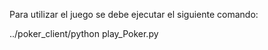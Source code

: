 Para utilizar el juego se debe ejecutar el siguiente comando:

../poker_client/python play_Poker.py 
